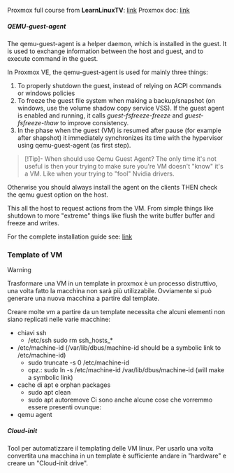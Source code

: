 Proxmox full course from **LearnLinuxTV**: [link](https://www.youtube.com/playlist?list=PLT98CRl2KxKHnlbYhtABg6cF50bYa8Ulo)
Proxmox doc: [link](https://pve.proxmox.com/wiki/Main_Page)

##### QEMU-guest-agent
The qemu-guest-agent is a helper daemon, which is installed in the guest. It is used to exchange information between the host and guest, and to execute command in the guest.

In Proxmox VE, the qemu-guest-agent is used for mainly three things:
1. To properly shutdown the guest, instead of relying on ACPI commands or windows policies
2. To freeze the guest file system when making a backup/snapshot (on windows, use the volume shadow copy service VSS). If the guest agent is enabled and running, it calls _guest-fsfreeze-freeze_ and _guest-fsfreeze-thaw_ to improve consistency.
3. In the phase when the guest (VM) is resumed after pause (for example after shapshot) it immediately synchronizes its time with the hypervisor using qemu-guest-agent (as first step).

>[!Tip]- When should use Qemu Guest Agent?
The only time it's not useful is then your trying to make sure you're VM doesn't "know" it's a VM. Like when your trying to "fool" Nvidia drivers.
>
Otherwise you should always install the agent on the clients THEN check the qemu guest option on the host.
>
This all the host to request actions from the VM. From simple things like shutdown to more "extreme" things like flush the write buffer buffer and freeze and writes.

For the complete installation guide see: [link](https://pve.proxmox.com/wiki/Qemu-guest-agent)

### Template of VM

>[!warning] 
> Trasformare una VM in un template in proxmox è un processo distruttivo, una volta fatto la macchina non sarà più utilizzabile. Ovviamente si può generare una nuova macchina a partire dal template.

Creare molte vm a partire da un template necessita che alcuni elementi non siano replicati nelle varie macchine:
- chiavi ssh 
	- /etc/ssh     sudo rm ssh_hosts_\*
- /etc/machine-id (/var/lib/dbus/machine-id should be a symbolic link to /etc/machine-id)
	- sudo truncate -s 0 /etc/machine-id
	- opz.: sudo ln -s /etc/machine-id /var/lib/dbus/machine-id  (will make a symbolic link)
- cache di apt e orphan packages 
	- sudo apt clean 
	- sudo apt autoremove
Ci sono anche alcune cose che vorremmo essere presenti ovunque:
- qemu agent
##### Cloud-init
Tool per automatizzare il templating delle VM linux.
Per usarlo una volta convertita una macchina in un template è sufficiente andare in "hardware" e creare un "Cloud-init drive".
